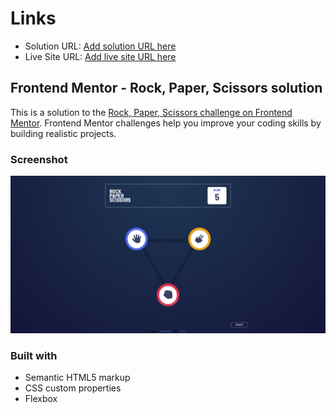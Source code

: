 # Links

- Solution URL: [Add solution URL here](https://your-solution-url.com)
- Live Site URL: [Add live site URL here](https://your-live-site-url.com)

## Frontend Mentor - Rock, Paper, Scissors solution

This is a solution to the [Rock, Paper, Scissors challenge on Frontend Mentor](https://www.frontendmentor.io/challenges/rock-paper-scissors-game-pTgwgvgH). Frontend Mentor challenges help you improve your coding skills by building realistic projects. 

### Screenshot

![](./screenshot.jpg)

### Built with

- Semantic HTML5 markup
- CSS custom properties
- Flexbox